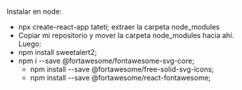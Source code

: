 Instalar en node:
  - npx create-react-app tateti; extraer la carpeta node_modules
  - Copiar mi repositorio y mover la carpeta node_modules hacia ahí. Luego:
  - npm install sweetalert2;
  -	npm i --save @fortawesome/fontawesome-svg-core;
	- npm install --save @fortawesome/free-solid-svg-icons;
	- npm install --save @fortawesome/react-fontawesome;

